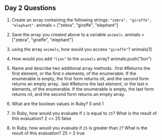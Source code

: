 ## Day 2 Questions

1. Create an array containing the following strings: `"zebra", "giraffe", "elephant"`.
animals = ["zebra", "giraffe", "elephant"]

1. Save the array you created above to a variable `animals`.
animals = ["zebra", "giraffe", "elephant"]

1. using the array `animals`, how would you access `"giraffe"`?
animals[1]

1. How would you add `"lion"` to the `animals` array?
animals.push("lion")
1. Name and describe two additional array methods.
.first
#Returns the first element, or the first n elements, of the enumerable. If the enumerable is empty, the first form returns nil, and the second form returns an empty array.
.last
#Returns the last element, or the last n elements, of the enumerable. If the enumerable is empty, the last form returns nil, and the second form returns an empty array.

1. What are the boolean values in Ruby?
0 and 1

1. In Ruby, how would you evaluate if `2` is equal to `25`? What is the result of this evaluation?
2 == 25
false

1. In Ruby, how would you evaluate if `25` is greater than `2`? What is the result of this evaluation?
25 > 2
true
